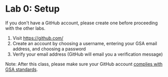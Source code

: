 # Lab 0: Setup

If you don't have a GitHub account, please create one before proceeding with the other labs.

1. Visit https://github.com/
2. Create an account by choosing a username, entering your GSA email address, and choosing a password
3. Verify your email address (GitHub will email you a verification message)

Note: After this class, please make sure your GitHub account [complies with GSA standards](https://github.com/GSA/GitHub-Administration).

